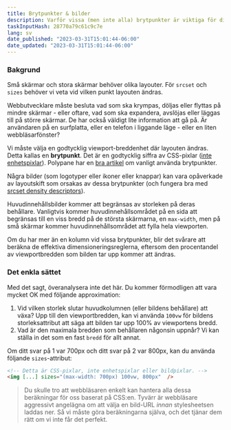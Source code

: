 ```yaml
---
title: Brytpunkter & bilder
description: Varför vissa (men inte alla) brytpunkter är viktiga för dina bilder
taskInputHash: 28770a79c61c9c7e
lang: sv
date_published: "2023-03-31T15:01:44-06:00"
date_updated: "2023-03-31T15:01:44-06:00"
---
```

### Bakgrund

Små skärmar och stora skärmar behöver olika layouter. För `srcset` och `sizes` behöver vi veta vid vilken punkt layouten ändras.

Webbutvecklare måste besluta vad som ska krympas, döljas eller flyttas på mindre skärmar - eller oftare, vad som ska expandera, avslöjas eller läggas till på större skärmar. De har också väldigt lite information att gå på. Är användaren på en surfplatta, eller en telefon i liggande läge - eller en liten webbläsarfönster?

Vi måste välja en godtycklig viewport-breddenhet där layouten ändras. Detta kallas en **brytpunkt**. Det är en godtycklig siffra av CSS-pixlar ([inte enhetspixlar](/sv/pixels-not-pixels)). Polypane har en [bra artikel](https://polypane.app/blog/the-breakpoints-we-tested-in-2021-and-the-ones-to-test-in-2022/#the-breakpoints-to-develop-on-in-2023) om vanligt använda brytpunkter.

Några bilder (som logotyper eller ikoner eller knappar) kan vara opåverkade av layoutskift som orsakas av dessa brytpunkter (och fungera bra med [srcset density descriptors](/en/density-descriptors)).

Huvudinnehållsbilder kommer att begränsas av storleken på deras behållare. Vanligtvis kommer huvudinnehållsområdet på en sida att begränsas till en viss bredd på de största skärmarna, en `max-width`, men på små skärmar kommer huvudinnehållsområdet att fylla hela viewporten.

Om du har mer än en kolumn vid vissa brytpunkter, blir det svårare att beräkna de effektiva dimensioneringsreglerna, eftersom den procentandel av viewportbredden som bilden tar upp kommer att ändras.

### Det enkla sättet

Med det sagt, överanalysera inte det här. Du kommer förmodligen att vara mycket OK med följande approximation:

1. Vid vilken storlek slutar huvudkolumnen (eller bildens behållare) att växa? Upp till den viewportbredden, kan vi använda `100vw` för bildens storleksattribut att säga att bilden tar upp 100% av viewportens bredd.
2. Vad är den maximala bredden som behållaren någonsin uppnår? Vi kan ställa in det som en fast `bredd` för allt annat.

Om ditt svar på 1 var 700px och ditt svar på 2 var 800px, kan du använda följande `sizes`-attribut:

```html
<!-- Detta är CSS-pixlar, inte enhetspixlar eller bildpixlar. -->
<img [...] sizes="(max-width: 700px) 100vw, 800px"  />
```

> Du skulle tro att webbläsaren enkelt kan hantera alla dessa beräkningar för oss baserat på CSS:en. Tyvärr är webbläsare aggressivt angelägna om att välja en bild-URL *innan* stylesheetsen laddas ner. Så vi måste göra beräkningarna själva, och det tjänar dem rätt om vi inte får det perfekt.
